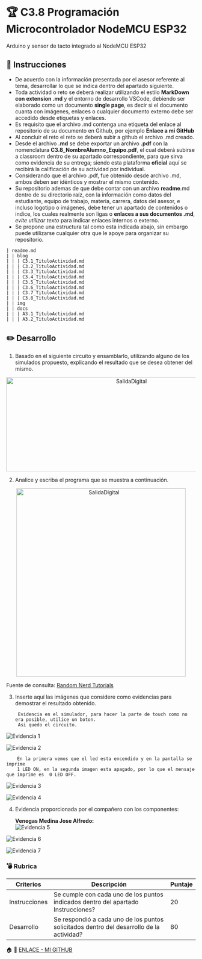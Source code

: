 # :trophy: C3.8 Programación Microcontrolador NodeMCU ESP32

Arduino y sensor de tacto integrado al NodeMCU ESP32

## :blue_book: Instrucciones

- De acuerdo con la información presentada por el asesor referente al tema, desarrollar lo que se indica dentro del apartado siguiente.
- Toda actividad o reto se deberá realizar utilizando el estilo **MarkDown con extension .md** y el entorno de desarrollo VSCode, debiendo ser elaborado como un documento **single page**, es decir si el documento cuanta con imágenes, enlaces o cualquier documento externo debe ser accedido desde etiquetas y enlaces.
- Es requisito que el archivo .md contenga una etiqueta del enlace al repositorio de su documento en Github, por ejemplo **Enlace a mi GitHub**
- Al concluir el reto el reto se deberá subir a github el archivo .md creado.
- Desde el archivo **.md** se debe exportar un archivo **.pdf** con la nomenclatura **C3.8_NombreAlumno_Equipo.pdf**, el cual deberá subirse a classroom dentro de su apartado correspondiente, para que sirva como evidencia de su entrega; siendo esta plataforma **oficial** aquí se recibirá la calificación de su actividad por individual.
- Considerando que el archivo .pdf, fue obtenido desde archivo .md, ambos deben ser idénticos y mostrar el mismo contenido.
- Su repositorio ademas de que debe contar con un archivo **readme**.md dentro de su directorio raíz, con la información como datos del estudiante, equipo de trabajo, materia, carrera, datos del asesor, e incluso logotipo o imágenes, debe tener un apartado de contenidos o indice, los cuales realmente son ligas o **enlaces a sus documentos .md**, _evite utilizar texto_ para indicar enlaces internos o externo.
- Se propone una estructura tal como esta indicada abajo, sin embargo puede utilizarse cualquier otra que le apoye para organizar su repositorio.  


``` 
| readme.md
| | blog
| | | C3.1_TituloActividad.md
| | | C3.2_TituloActividad.md
| | | C3.3_TituloActividad.md
| | | C3.4_TituloActividad.md
| | | C3.5_TituloActividad.md
| | | C3.6_TituloActividad.md
| | | C3.7_TituloActividad.md
| | | C3.8_TituloActividad.md
| | img
| | docs
| | | A3.1_TituloActividad.md
| | | A3.2_TituloActividad.md
```


## :pencil2: Desarrollo

1. Basado en el siguiente circuito y ensamblarlo, utilizando alguno de los simulados propuesto, explicando el resultado que se desea obtener del mismo.

<p align="center">
    <img alt="SalidaDigital" src="../IMG/C3.x_ArduinoIDE_Esquematico_ESP32_TouchSensor.png" width=650 height=250>
</p>

2. Analice y escriba el programa que se muestra a continuación.

<p align="center">
    <img alt="SalidaDigital" src="../IMG/C3.x_ArduinoIDE_Programa_ESP32_TouchSensor.png" width=450 height=500>
</p>

Fuente de consulta: [Random Nerd Tutorials](https://randomnerdtutorials.com/esp32-touch-pins-arduino-ide/)

3. Inserte aquí las imágenes que considere como evidencias para demostrar el resultado obtenido.


        Evidencia en el simulador, para hacer la parte de touch como no era posible, utilice un boton.
        Asi quedo el circuito. 

![Evidencia 1](../IMG/C3.8_Evidencia1.PNG)


![Evidencia 2](../IMG/C3.8_Evidencia2.PNG)

        En la primera vemos que el led esta encendido y en la pantalla se imprime 
        1 LED ON, en la segunda imagen esta apagado, por lo que el mensaje que imprime es  0 LED OFF.


![Evidencia 3](../IMG/C3.8_Evidencia3.PNG)


![Evidencia 4](../IMG/C3.8_Evidencia.PNG)


4. Evidencia proporcionada por el compañero con los componentes: 

    **Venegas Medina Jose Alfredo:**   
![Evidencia 5](../IMG/C3.8_Evidencia4.jpg)


![Evidencia 6](../IMG/C3.8_Evidencia5.jpg)


![Evidencia 7](../IMG/C3.8_Evidencia6.png)


### :bomb: Rubrica

| Criterios     | Descripción                                                                                  | Puntaje |
| ------------- | -------------------------------------------------------------------------------------------- | ------- |
| Instrucciones | Se cumple con cada uno de los puntos indicados dentro del apartado Instrucciones?            | 20 |
| Desarrollo    | Se respondió a cada uno de los puntos solicitados dentro del desarrollo de la actividad?     | 80      |

:house: :open_file_folder: [ENLACE - MI GITHUB](https://github.com/Villalobos39/SISTEMAS-PROGRAMABLES.git)